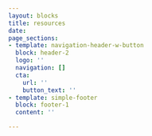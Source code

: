 ```yaml
---
layout: blocks
title: resources
date: 
page_sections:
- template: navigation-header-w-button
  block: header-2
  logo: ''
  navigation: []
  cta:
    url: ''
    button_text: ''
- template: simple-footer
  block: footer-1
  content: ''

---
```

